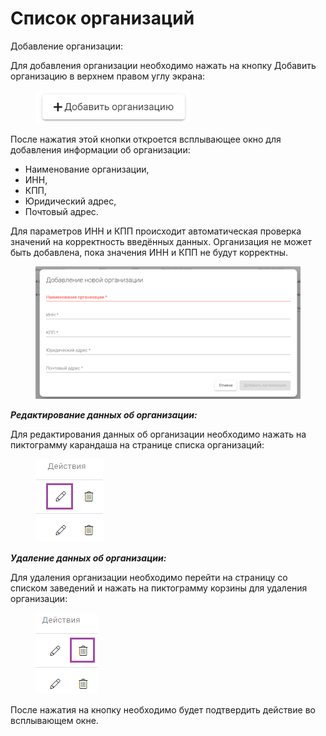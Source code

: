 # Список организаций

Добавление организации:

Для добавления организации необходимо нажать на кнопку Добавить организацию в верхнем правом углу экрана:

<figure><img src="../../.gitbook/assets/image.png" alt=""><figcaption></figcaption></figure>

После нажатия этой кнопки откроется всплывающее окно для добавления информации об организации:&#x20;

* Наименование организации,&#x20;
* ИНН,
* КПП,&#x20;
* Юридический адрес,&#x20;
* Почтовый адрес.&#x20;

Для параметров ИНН и КПП происходит автоматическая проверка значений на корректность введённых данных. Организация не может быть добавлена, пока значения ИНН и КПП не будут корректны.

<figure><img src="../../.gitbook/assets/image (1).png" alt=""><figcaption></figcaption></figure>

_**Редактирование данных об организации:**_

Для редактирования данных об организации необходимо нажать на пиктограмму карандаша на странице списка организаций:

<figure><img src="../../.gitbook/assets/image (13).png" alt=""><figcaption></figcaption></figure>

_**Удаление данных об организации:**_

Для удаления организации необходимо перейти на страницу со списком заведений и нажать на пиктограмму корзины для удаления организации:

<figure><img src="../../.gitbook/assets/image (14).png" alt=""><figcaption></figcaption></figure>

После нажатия на кнопку необходимо будет подтвердить действие во всплывающем окне.
